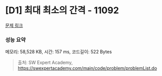 # [D1] 최대 최소의 간격 - 11092 

[문제 링크](https://swexpertacademy.com/main/code/problem/problemDetail.do?contestProbId=AXYEGnBq6h0DFAST) 

### 성능 요약

메모리: 58,528 KB, 시간: 157 ms, 코드길이: 522 Bytes



> 출처: SW Expert Academy, https://swexpertacademy.com/main/code/problem/problemList.do
